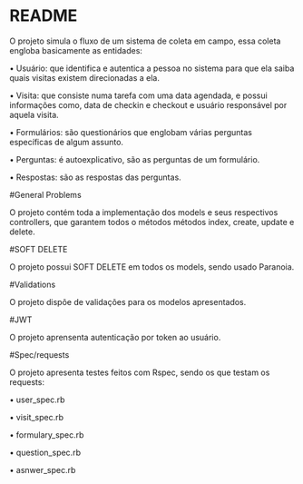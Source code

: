 # README

O projeto simula o fluxo de um sistema de coleta em campo, essa coleta engloba basicamente
as entidades:

• Usuário: que identifica e autentica a pessoa no sistema para que ela saiba quais visitas
existem direcionadas a ela.

• Visita: que consiste numa tarefa com uma data agendada, e possui informações como,
data de checkin e checkout e usuário responsável por aquela visita.

• Formulários: são questionários que englobam várias perguntas específicas de algum
assunto.

• Perguntas: é autoexplicativo, são as perguntas de um formulário.

• Respostas: são as respostas das perguntas.


#General Problems

O projeto contém toda a implementação dos models e seus respectivos controllers, que garantem todos o métodos métodos index, create, update e delete.

#SOFT DELETE

O projeto possui SOFT DELETE em todos os models, sendo usado Paranoia.

#Validations

O projeto dispõe de validações para os modelos apresentados.

#JWT

O projeto aprensenta autenticação por token ao usuário.

#Spec/requests

O projeto apresenta testes feitos com Rspec, sendo os que testam os requests:

• user_spec.rb

• visit_spec.rb

• formulary_spec.rb

• question_spec.rb

• asnwer_spec.rb





